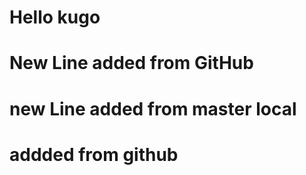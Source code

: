 # Hello kugo

# New Line added from GitHub

# new Line added from master local

# addded from github

